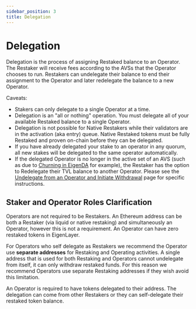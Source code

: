 ```yaml
---
sidebar_position: 3
title: Delegation
---
```


# Delegation

Delegation is the process of assigning Restaked balance to an Operator. The Restaker will receive fees according to the AVSs that the Operator chooses to run. Restakers can undelegate their balance to end their assignment to the Operator and later redelegate the balance to a new Operator.

Caveats:

- Stakers can only delegate to a single Operator at a time.
- Delegation is an "all or nothing" operation. You must delegate all of your available Restaked balance to a single Operator.
- Delegation is not possible for Native Restakers while their validators are in the activation (aka entry) queue. Native Restaked tokens must be fully Restaked and proven on-chain before they can be delegated.
- If you have already delegated your stake to an operator in any quorum, all new stakes will be delegated to the same operator automatically.
- If the delegated Operator is no longer in the active set of an AVS (such as due to [Churning in EigenDA](/docs/eigenda/operator-guides/requirements/delegation-requirements.md) for example), the Restaker has the option to Redelegate their TVL balance to another Operator. Please see the [Undelegate from an Operator and Initiate Withdrawal](./undelegate-from-an-operator-and-initiate-withdrawal.md) page for specific instructions.

## **Staker and Operator Roles Clarification**

Operators are not required to be Restakers. An Ethereum address can be both a Restaker (via liquid or native restaking) and simultaneously an Operator, however this is not a requirement. An Operator can have zero restaked tokens in EigenLayer.

For Operators who self delegate as Restakers we recommend the Operator use **separate addresses** for Restaking and Operating activities. A single address that is used for both Restaking and Operators cannot undelegate from itself, it can only withdraw restaked funds. For this reason we recommend Operators use separate Restaking addresses if they wish avoid this limitation.

An Operator is required to have tokens delegated to their address. The delegation can come from other Restakers or they can self-delegate their restaked token balance.
